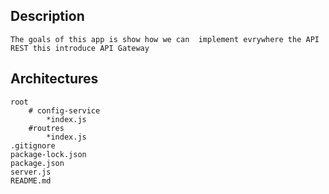 
## Description 
    The goals of this app is show how we can  implement evrywhere the API REST this introduce API Gateway

## Architectures
    root 
        # config-service
            *index.js
        #routres
            *index.js
    .gitignore
    package-lock.json
    package.json
    server.js
    README.md
    